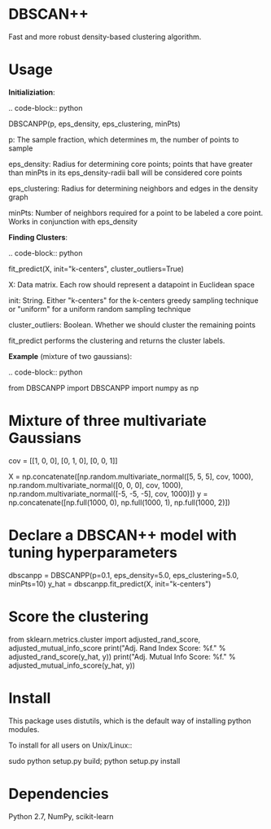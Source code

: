 DBSCAN++
=====
Fast and more robust density-based clustering algorithm.


Usage
======

**Initializiation**:

.. code-block:: python

  DBSCANPP(p, eps_density, eps_clustering, minPts)
  
p: The sample fraction, which determines m, the number of points to sample

eps_density: Radius for determining core points; points that have greater than
             minPts in its eps_density-radii ball will be considered core points

eps_clustering: Radius for determining neighbors and edges in the density graph

minPts: Number of neighbors required for a point to be labeled a core point. Works
        in conjunction with eps_density

**Finding Clusters**:

.. code-block:: python

  fit_predict(X, init="k-centers", cluster_outliers=True)
  
X: Data matrix. Each row should represent a datapoint in Euclidean space

init: String. Either "k-centers" for the k-centers greedy sampling technique or "uniform" 
      for a uniform random sampling technique

cluster_outliers: Boolean. Whether we should cluster the remaining points

fit_predict performs the clustering and returns the cluster labels.

**Example** (mixture of two gaussians):

.. code-block:: python

  from DBSCANPP import DBSCANPP
  import numpy as np

  # Mixture of three multivariate Gaussians
  cov = [[1, 0, 0], [0, 1, 0], [0, 0, 1]]

  X = np.concatenate([np.random.multivariate_normal([5, 5, 5], cov, 1000), 
            np.random.multivariate_normal([0, 0, 0], cov, 1000), 
            np.random.multivariate_normal([-5, -5, -5], cov, 1000)])
  y = np.concatenate([np.full(1000, 0), np.full(1000, 1), np.full(1000, 2)])

  # Declare a DBSCAN++ model with tuning hyperparameters
  dbscanpp = DBSCANPP(p=0.1, eps_density=5.0, eps_clustering=5.0, minPts=10)
  y_hat = dbscanpp.fit_predict(X, init="k-centers")

  # Score the clustering
  from sklearn.metrics.cluster import adjusted_rand_score, adjusted_mutual_info_score
  print("Adj. Rand Index Score: %f." % adjusted_rand_score(y_hat, y))
  print("Adj. Mutual Info Score: %f." % adjusted_mutual_info_score(y_hat, y))


Install
=======

This package uses distutils, which is the default way of installing
python modules.

To install for all users on Unix/Linux::

  sudo python setup.py build; python setup.py install



Dependencies
=======

Python 2.7, NumPy, scikit-learn



